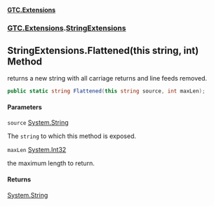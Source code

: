 #### [GTC.Extensions](GTC.Extensions.md 'GTC.Extensions')
### [GTC.Extensions](GTC.Extensions.md#GTC.Extensions 'GTC.Extensions').[StringExtensions](GTC.Extensions.md#GTC.Extensions.StringExtensions 'GTC.Extensions.StringExtensions')

## StringExtensions.Flattened(this string, int) Method

returns a new string with all carriage returns and line feeds removed.

```csharp
public static string Flattened(this string source, int maxLen);
```
#### Parameters

<a name='GTC.Extensions.StringExtensions.Flattened(thisstring,int).source'></a>

`source` [System.String](https://docs.microsoft.com/en-us/dotnet/api/System.String 'System.String')

The `string` to which this method is exposed.

<a name='GTC.Extensions.StringExtensions.Flattened(thisstring,int).maxLen'></a>

`maxLen` [System.Int32](https://docs.microsoft.com/en-us/dotnet/api/System.Int32 'System.Int32')

the maximum length to return.

#### Returns
[System.String](https://docs.microsoft.com/en-us/dotnet/api/System.String 'System.String')